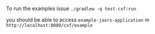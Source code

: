 To run the examples issue `./gradlew -q test-cxf:run`

you should be able to access `example-jaxrs-application` in `http://localhost:8080/cxf/example`